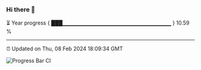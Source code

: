 ### Hi there 👋

⏳ Year progress { ███▁▁▁▁▁▁▁▁▁▁▁▁▁▁▁▁▁▁▁▁▁▁▁▁▁▁▁ } 10.59 %

---

⏰ Updated on Thu, 08 Feb 2024 18:09:34 GMT

![Progress Bar CI](https://github.com/Shyam-Makwana/GitHub-Actions-Demo/workflows/Progress%20Bar%20CI/badge.svg)
